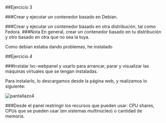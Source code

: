 ##Ejercicio 3

###Crear y ejecutar un contenedor basado en Debian.

###Crear y ejecutar un contenedor basado en otra distribución, tal como Fedora.
###Nota En general, crear un contenedor basado en tu distribución y otro basado en otra que no sea la tuya.

Como debian estaba dando problemas, he instalado 




##Ejercicio 4 

###Instalar lxc-webpanel y usarlo para arrancar, parar y visualizar las máquinas virtuales que se tengan instaladas.

Para instalarlo, lo descargamos desde la página web, y realizamos lo siguiente:

![pantallazo4](https://dl.dropbox.com/s/h2w9gmfxsomfw5j/pantallazo4.jpg)

###Desde el panel restringir los recursos que pueden usar: CPU shares, CPUs que se pueden usar (en sistemas multinúcleo) o cantidad de memoria.


